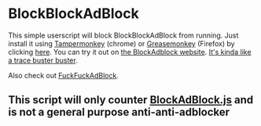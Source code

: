 BlockBlockAdBlock
=================

This simple userscript will block BlockBlockAdBlock from running. Just install it using [Tampermonkey][tampermonkey] 
(chrome) or [Greasemonkey][greasemonkey] (Firefox) by clicking [here][raw]. You can try it out on 
[the BlockAdblock website][blockadblock]. [It's kinda like a trace buster buster][tracebusterbuster].

Also check out [FuckFuckAdBlock][FuckFuckAdBlock].

## This script will only counter [BlockAdBlock.js][blockadblock] and is not a general purpose anti-anti-adblocker


[blockadblock]: https://blockadblock.com
[tracebusterbuster]: http://www.youtube.com/watch?v=Iw3G80bplTg
[tampermonkey]: https://chrome.google.com/webstore/detail/tampermonkey/dhdgffkkebhmkfjojejmpbldmpobfkfo
[greasemonkey]: https://addons.mozilla.org/nl/firefox/addon/greasemonkey/
[raw]: https://github.com/Mechazawa/BlockBlockAdBlock/raw/master/blockblockadblock.user.js
[fuckfuckadblock]: https://github.com/Mechazawa/FuckFuckAdBlock
